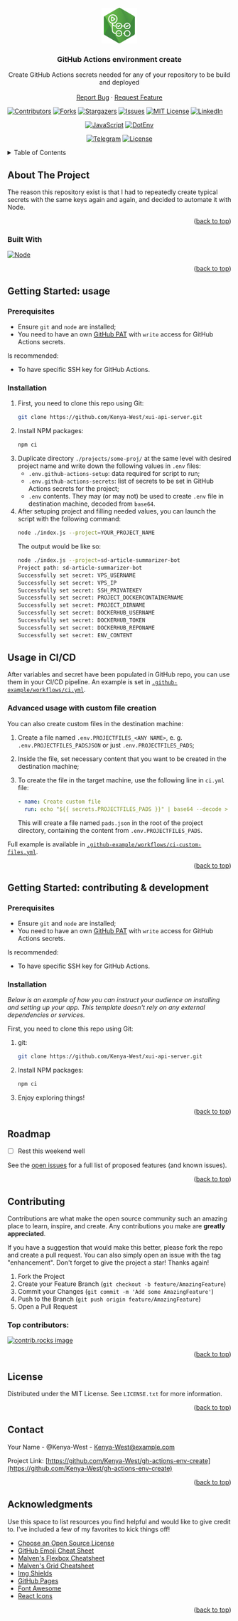 <!-- Based on https://github.com/othneildrew/Best-README-Template -->

<!-- PROJECT LOGO -->
<br />
<div align="center">
  <a href="https://github.com/Kenya-West/gh-actions-env-create">
    <img src="images/logo.png" alt="Logo" width="80" height="80">
  </a>

  <h3 align="center">GitHub Actions environment create</h3>

  <p align="center">
    Create GitHub Actions secrets needed for any of your repository to be build and deployed
    <br />
    <br />
    <a href="https://github.com/Kenya-West/gh-actions-env-create/issues/new">Report Bug</a>
    ·
    <a href="https://github.com/Kenya-West/gh-actions-env-create/issues/new">Request Feature</a>
  </p>
</div>

<a id="readme-top"></a>

<!-- PROJECT SHIELDS -->
[![Contributors][contributors-shield]][contributors-url]
[![Forks][forks-shield]][forks-url]
[![Stargazers][stars-shield]][stars-url]
[![Issues][issues-shield]][issues-url]
[![MIT License][license-shield]][license-url]
[![LinkedIn][linkedin-shield]][linkedin-url]

<div align="center">

[![JavaScript](https://img.shields.io/badge/javascript-black?style=flat&logo=javascript&logoColor=white)](https://github.com/tc39)
[![DotEnv](https://img.shields.io/badge/dotenv-black?style=flat&logo=dotenv&logoColor=white)]()

[![Telegram](https://img.shields.io/badge/Telegram-black?style=flat&logo=Telegram&logoColor=26A5E4)](https://t.me/kenyawestdev/4)
[![License](https://img.shields.io/badge/license-MIT-black?style=flat)](https://opensource.org/licenses/MIT)

</div>

<!-- TABLE OF CONTENTS -->
<details>
  <summary>Table of Contents</summary>
  <ol>
    <li>
      <a href="#about-the-project">About The Project</a>
      <ul>
        <li><a href="#built-with">Built With</a></li>
      </ul>
    </li>
    <li>
      <a href="#getting-started">Getting Started</a>
      <ul>
        <li><a href="#prerequisites">Prerequisites</a></li>
        <li><a href="#installation">Installation</a></li>
      </ul>
    </li>
    <li><a href="#usage">Usage</a></li>
    <li><a href="#roadmap">Roadmap</a></li>
    <li><a href="#contributing">Contributing</a></li>
    <li><a href="#license">License</a></li>
    <li><a href="#contact">Contact</a></li>
    <li><a href="#acknowledgments">Acknowledgments</a></li>
  </ol>
</details>



<!-- ABOUT THE PROJECT -->
## About The Project

The reason this repository exist is that I had to repeatedly create typical secrets with the same keys again and again, and decided to automate it with Node.

<p align="right">(<a href="#readme-top">back to top</a>)</p>



### Built With

[![Node][NodeJS.org]][NodeJS-url]

<p align="right">(<a href="#readme-top">back to top</a>)</p>



<!-- GETTING STARTED -->
## Getting Started: usage

### Prerequisites

- Ensure `git` and `node` are installed;
- You need to have an own [GitHub PAT](https://docs.github.com/authentication/keeping-your-account-and-data-secure/managing-your-personal-access-tokens) with `write` access for GitHub Actions secrets.

Is recommended:
- To have specific SSH key for GitHub Actions.

### Installation

1. First, you need to clone this repo using Git:
    ```sh
    git clone https://github.com/Kenya-West/xui-api-server.git
    ```
2. Install NPM packages:
    ```sh
    npm ci
    ```
3. Duplicate directory `./projects/some-proj/` at the same level with desired project name and write down the following values in `.env` files:
   - `.env.github-actions-setup`: data required for script to run;
   - `.env.github-actions-secrets`: list of secrets to be set in GitHub Actions secrets for the project;
   - `.env` contents. They may (or may not) be used to create `.env` file in destination machine, decoded from `base64`.
4. After setuping project and filling needed values, you can launch the script with the following command:
    ```sh
    node ./index.js --project=YOUR_PROJECT_NAME
    ```
    The output would be like so:
    ```sh
    node ./index.js --project=sd-article-summarizer-bot
    Project path: sd-article-summarizer-bot
    Successfully set secret: VPS_USERNAME
    Successfully set secret: VPS_IP
    Successfully set secret: SSH_PRIVATEKEY
    Successfully set secret: PROJECT_DOCKERCONTAINERNAME
    Successfully set secret: PROJECT_DIRNAME
    Successfully set secret: DOCKERHUB_USERNAME
    Successfully set secret: DOCKERHUB_TOKEN
    Successfully set secret: DOCKERHUB_REPONAME
    Successfully set secret: ENV_CONTENT
    ```

## Usage in CI/CD

After variables and secret have been populated in GitHub repo, you can use them in your CI/CD pipeline. An example is set in [`.github-example/workflows/ci.yml`](.github-example/workflows/ci.yml).

### Advanced usage with custom file creation

You can also create custom files in the destination machine:

1. Create a file named `.env.PROJECTFILES_<ANY NAME>`, e. g. `.env.PROJECTFILES_PADSJSON` or just `.env.PROJECTFILES_PADS`;
2. Inside the file, set necessary content that you want to be created in the destination machine;
3. To create the file in the target machine, use the following line in `ci.yml` file:

   ```yaml
   - name: Create custom file
     run: echo "${{ secrets.PROJECTFILES_PADS }}" | base64 --decode > ./pads.json
   ```
   This will create a file named `pads.json` in the root of the project directory, containing the content from `.env.PROJECTFILES_PADS`.

Full example is available in [`.github-example/workflows/ci-custom-files.yml`](.github-example/workflows/ci-custom-files.yml).

<p align="right">(<a href="#readme-top">back to top</a>)</p>

<!-- GETTING STARTED -->
## Getting Started: contributing & development

### Prerequisites

- Ensure `git` and `node` are installed;
- You need to have an own [GitHub PAT](https://docs.github.com/authentication/keeping-your-account-and-data-secure/managing-your-personal-access-tokens) with `write` access for GitHub Actions secrets.

Is recommended:
- To have specific SSH key for GitHub Actions.

### Installation

_Below is an example of how you can instruct your audience on installing and setting up your app. This template doesn't rely on any external dependencies or services._

First, you need to clone this repo using Git:
1. git:
   ```sh
   git clone https://github.com/Kenya-West/xui-api-server.git
   ```
2. Install NPM packages:
   ```sh
   npm ci
   ```
3. Enjoy exploring things!

<p align="right">(<a href="#readme-top">back to top</a>)</p>


<!-- ROADMAP -->
## Roadmap

- [ ] Rest this weekend well

See the [open issues](https://github.com/Kenya-West/gh-actions-env-create/issues) for a full list of proposed features (and known issues).

<p align="right">(<a href="#readme-top">back to top</a>)</p>



<!-- CONTRIBUTING -->
## Contributing

Contributions are what make the open source community such an amazing place to learn, inspire, and create. Any contributions you make are **greatly appreciated**.

If you have a suggestion that would make this better, please fork the repo and create a pull request. You can also simply open an issue with the tag "enhancement".
Don't forget to give the project a star! Thanks again!

1. Fork the Project
2. Create your Feature Branch (`git checkout -b feature/AmazingFeature`)
3. Commit your Changes (`git commit -m 'Add some AmazingFeature'`)
4. Push to the Branch (`git push origin feature/AmazingFeature`)
5. Open a Pull Request

### Top contributors:

<a href="https://github.com/Kenya-West/gh-actions-env-create/graphs/contributors">
  <img src="https://contrib.rocks/image?repo=Kenya-West/gh-actions-env-create" alt="contrib.rocks image" />
</a>

<p align="right">(<a href="#readme-top">back to top</a>)</p>



<!-- LICENSE -->
## License

Distributed under the MIT License. See `LICENSE.txt` for more information.

<p align="right">(<a href="#readme-top">back to top</a>)</p>



<!-- CONTACT -->
## Contact

Your Name - @Kenya-West - [Kenya-West@example.com](mailto:Kenya-West+gh-actions-env-create@example.com)

Project Link: [https://github.com/Kenya-West/gh-actions-env-create](https://github.com/Kenya-West/gh-actions-env-create)

<p align="right">(<a href="#readme-top">back to top</a>)</p>



<!-- ACKNOWLEDGMENTS -->
## Acknowledgments

Use this space to list resources you find helpful and would like to give credit to. I've included a few of my favorites to kick things off!

* [Choose an Open Source License](https://choosealicense.com)
* [GitHub Emoji Cheat Sheet](https://www.webpagefx.com/tools/emoji-cheat-sheet)
* [Malven's Flexbox Cheatsheet](https://flexbox.malven.co/)
* [Malven's Grid Cheatsheet](https://grid.malven.co/)
* [Img Shields](https://shields.io)
* [GitHub Pages](https://pages.github.com)
* [Font Awesome](https://fontawesome.com)
* [React Icons](https://react-icons.github.io/react-icons/search)

<p align="right">(<a href="#readme-top">back to top</a>)</p>



<!-- MARKDOWN LINKS & IMAGES -->
<!-- https://www.markdownguide.org/basic-syntax/#reference-style-links -->
[contributors-shield]: https://img.shields.io/github/contributors/Kenya-West/gh-actions-env-create.svg?style=for-the-badge
[contributors-url]: https://github.com/Kenya-West/gh-actions-env-create/graphs/contributors
[forks-shield]: https://img.shields.io/github/forks/Kenya-West/gh-actions-env-create.svg?style=for-the-badge
[forks-url]: https://github.com/Kenya-West/gh-actions-env-create/network/members
[stars-shield]: https://img.shields.io/github/stars/Kenya-West/gh-actions-env-create.svg?style=for-the-badge
[stars-url]: https://github.com/Kenya-West/gh-actions-env-create/stargazers
[issues-shield]: https://img.shields.io/github/issues/Kenya-West/gh-actions-env-create.svg?style=for-the-badge
[issues-url]: https://github.com/Kenya-West/gh-actions-env-create/issues
[license-shield]: https://img.shields.io/github/license/Kenya-West/gh-actions-env-create.svg?style=for-the-badge
[license-url]: https://github.com/Kenya-West/gh-actions-env-create/blob/master/LICENSE.txt
[linkedin-shield]: https://img.shields.io/badge/-LinkedIn-black.svg?style=for-the-badge&logo=linkedin&colorB=555
[linkedin-url]: https://linkedin.com/in/kenyawest
[product-screenshot]: images/screenshot.png
[Next.js]: https://img.shields.io/badge/next.js-000000?style=for-the-badge&logo=nextdotjs&logoColor=white
[Next-url]: https://nextjs.org/
[React.js]: https://img.shields.io/badge/React-20232A?style=for-the-badge&logo=react&logoColor=61DAFB
[React-url]: https://reactjs.org/
[Vue.js]: https://img.shields.io/badge/Vue.js-35495E?style=for-the-badge&logo=vuedotjs&logoColor=4FC08D
[Vue-url]: https://vuejs.org/
[Angular.io]: https://img.shields.io/badge/Angular-DD0031?style=for-the-badge&logo=angular&logoColor=white
[Angular-url]: https://angular.io/
[Svelte.dev]: https://img.shields.io/badge/Svelte-4A4A55?style=for-the-badge&logo=svelte&logoColor=FF3E00
[Svelte-url]: https://svelte.dev/
[Laravel.com]: https://img.shields.io/badge/Laravel-FF2D20?style=for-the-badge&logo=laravel&logoColor=white
[Laravel-url]: https://laravel.com
[Bootstrap.com]: https://img.shields.io/badge/Bootstrap-563D7C?style=for-the-badge&logo=bootstrap&logoColor=white
[Bootstrap-url]: https://getbootstrap.com
[JQuery.com]: https://img.shields.io/badge/jQuery-0769AD?style=for-the-badge&logo=jquery&logoColor=white
[JQuery-url]: https://jquery.com 
[NodeJS.org]: https://img.shields.io/badge/Node.js-43853D?style=for-the-badge&logo=node.js&logoColor=white
[NodeJS-url]: https://nodejs.org 